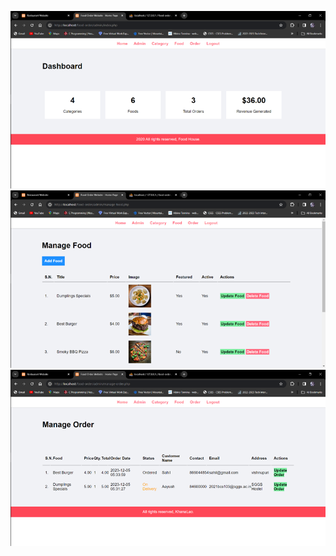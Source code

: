 ![Project_View](https://github.com/aayush-19y/food-order/blob/master/images/dashboard_Image.png)
![Project_View](https://github.com/aayush-19y/food-order/blob/master/images/Manage_food.png)
![Project_View](https://github.com/aayush-19y/food-order/blob/master/images/manage_order.png)
